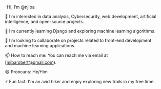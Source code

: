 -Hi, I’m @njiba

👀 I’m interested in data analysis, Cybersecurity,  web development, artificial intelligence, and open-source projects.

🌱 I’m currently learning Django and exploring machine learning algorithms.

💞️ I’m looking to collaborate on projects related to front-end development and machine learning applications.

📫 How to reach me: You can reach me via email at [njibarobert@gmail.com).

😄 Pronouns: He/Him

⚡ Fun fact: I'm an avid hiker and enjoy exploring new trails in my free time.


<!---
njiba/njiba is a ✨ special ✨ repository because its `README.md` (this file) appears on your GitHub profile.
You can click the Preview link to take a look at your changes.
--->
